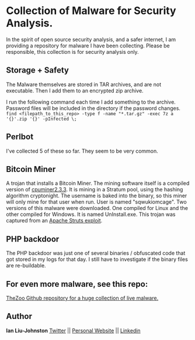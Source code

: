 # Collection of Malware for Security Analysis.
In the spirit of open source security analysis, and a safer internet, I am providing a repository for malware I have been collecting. Please be responsible, this collection is for security analysis only.

## Storage + Safety
The Malware themselves are stored in TAR archives, and are not executable. Then I add them to an encrypted zip archive.

I run the following command each time I add something to the archive. Password files will be included in the directory if the password changes.
``find <filepath_to_this_repo> -type f -name "*.tar.gz" -exec 7z a '{}'.zip '{}' -pInfected \;``

## Perlbot
I've collected 5 of these so far. They seem to be very common.

## Bitcoin Miner
A trojan that installs a Bitcoin Miner. The mining software itself is a compiled version of [cpuminer2.3.3](https://github.com/pooler/cpuminer). It is mining in a Stratum pool, using the hashing algorithm cryptonight. The username is baked into the binary, so this miner will only mine for that user when run. User is named "sqwukiomcage". Two versions of this malware were downloaded. One compiled for Linux and the other compiled for Windows. It is named UnInstall.exe. This trojan was captured from an [Apache Struts exploit](https://github.com/mazen160/struts-pwn.git).

## PHP backdoor
The PHP backdoor was just one of several binaries / obfuscated code that got stored in my logs for that day. I still have to investigate if the binary files are re-buildable.

## For even more malware, see this repo:
[TheZoo Github repository for a huge collection of live malware.](https://github.com/ytisf/theZoo.git)

## Author

**Ian Liu-Johnston** [Twitter](https://twitter.com/@Concativerse) || [Personal Website](http://www.ianxaunliu-johnston.com/) || [Linkedin](https://www.linkedin.com/in/ian-liu-johnston-32a40a115)
